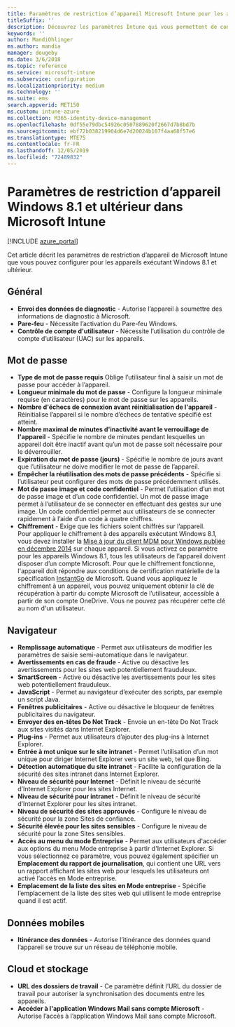 ```yaml
---
title: Paramètres de restriction d’appareil Microsoft Intune pour les appareils exécutant Windows 8.1
titleSuffix: ''
description: Découvrez les paramètres Intune qui vous permettent de contrôler les paramètres et les fonctionnalités des appareils exécutant Windows 8.1.
keywords: ''
author: MandiOhlinger
ms.author: mandia
manager: dougeby
ms.date: 3/6/2018
ms.topic: reference
ms.service: microsoft-intune
ms.subservice: configuration
ms.localizationpriority: medium
ms.technology: ''
ms.suite: ems
search.appverid: MET150
ms.custom: intune-azure
ms.collection: M365-identity-device-management
ms.openlocfilehash: 0df55e79dbc54926c0507889620f2667d7b8bd7b
ms.sourcegitcommit: ebf72b038219904d6e7d20024b107f4aa68f57e6
ms.translationtype: MTE75
ms.contentlocale: fr-FR
ms.lasthandoff: 12/05/2019
ms.locfileid: "72489832"
---
```

# <a name="microsoft-intune-windows-81-and-later-device-restriction-settings"></a>Paramètres de restriction d’appareil Windows 8.1 et ultérieur dans Microsoft Intune

[!INCLUDE [azure_portal](../includes/azure_portal.md)]

Cet article décrit les paramètres de restriction d’appareil de Microsoft Intune que vous pouvez configurer pour les appareils exécutant Windows 8.1 et ultérieur.


## <a name="general"></a>Général

- **Envoi des données de diagnostic** - Autorise l’appareil à soumettre des informations de diagnostic à Microsoft.
- **Pare-feu** - Nécessite l’activation du Pare-feu Windows.
- **Contrôle de compte d'utilisateur** - Nécessite l’utilisation du contrôle de compte d’utilisateur (UAC) sur les appareils.

## <a name="password"></a>Mot de passe
- **Type de mot de passe requis** Oblige l’utilisateur final à saisir un mot de passe pour accéder à l’appareil.
- **Longueur minimale du mot de passe** - Configure la longueur minimale requise (en caractères) pour le mot de passe sur les appareils.
- **Nombre d'échecs de connexion avant réinitialisation de l'appareil** - Réinitialise l’appareil si le nombre d’échecs de tentative spécifié est atteint.
- **Nombre maximal de minutes d'inactivité avant le verrouillage de l'appareil** - Spécifie le nombre de minutes pendant lesquelles un appareil doit être inactif avant qu’un mot de passe soit nécessaire pour le déverrouiller.
- **Expiration du mot de passe (jours)** - Spécifie le nombre de jours avant que l’utilisateur ne doive modifier le mot de passe de l’appareil.
- **Empêcher la réutilisation des mots de passe précédents** - Spécifie si l’utilisateur peut configurer des mots de passe précédemment utilisés.
- **Mot de passe image et code confidentiel** - Permet l’utilisation d’un mot de passe image et d’un code confidentiel. Un mot de passe image permet à l’utilisateur de se connecter en effectuant des gestes sur une image. Un code confidentiel permet aux utilisateurs de se connecter rapidement à l’aide d’un code à quatre chiffres.
- **Chiffrement** - Exige que les fichiers soient chiffrés sur l’appareil.<br>Pour appliquer le chiffrement à des appareils exécutant Windows 8.1, vous devez installer la [Mise à jour du client MDM pour Windows publiée en décembre 2014](https://support.microsoft.com/kb/3013816) sur chaque appareil.
Si vous activez ce paramètre pour les appareils Windows 8.1, tous les utilisateurs de l’appareil doivent disposer d’un compte Microsoft.
Pour que le chiffrement fonctionne, l'appareil doit répondre aux conditions de certification matérielle de la spécification [InstantGo](https://blogs.windows.com/windowsexperience/2014/06/19/instantgo-a-better-way-to-sleep/#IBHULcTfI4PokO8X.97) de Microsoft.
Quand vous appliquez le chiffrement à un appareil, vous pouvez uniquement obtenir la clé de récupération à partir du compte Microsoft de l’utilisateur, accessible à partir de son compte OneDrive. Vous ne pouvez pas récupérer cette clé au nom d'un utilisateur. 



## <a name="browser"></a>Navigateur
- **Remplissage automatique** - Permet aux utilisateurs de modifier les paramètres de saisie semi-automatique dans le navigateur.
- **Avertissements en cas de fraude** - Active ou désactive les avertissements pour les sites web potentiellement frauduleux.
- **SmartScreen** - Active ou désactive les avertissements pour les sites web potentiellement frauduleux.
- **JavaScript** - Permet au navigateur d’exécuter des scripts, par exemple un script Java.
- **Fenêtres publicitaires** - Active ou désactive le bloqueur de fenêtres publicitaires du navigateur.
- **Envoyer des en-têtes Do Not Track** - Envoie un en-tête Do Not Track aux sites visités dans Internet Explorer.
- **Plug-ins** - Permet aux utilisateurs d’ajouter des plug-ins à Internet Explorer.
- **Entrée à mot unique sur le site intranet** - Permet l’utilisation d’un mot unique pour diriger Internet Explorer vers un site web, tel que Bing.
- **Détection automatique du site intranet** - Facilite la configuration de la sécurité des sites intranet dans Internet Explorer.
- **Niveau de sécurité pour Internet** - Définit le niveau de sécurité d’Internet Explorer pour les sites Internet.
- **Niveau de sécurité pour intranet** - Définit le niveau de sécurité d’Internet Explorer pour les sites intranet.
- **Niveau de sécurité des sites approuvés** - Configure le niveau de sécurité pour la zone Sites de confiance.
- **Sécurité élevée pour les sites sensibles** - Configure le niveau de sécurité pour la zone Sites sensibles.
- **Accès au menu du mode Entreprise** - Permet aux utilisateurs d'accéder aux options du menu Mode entreprise à partir d'Internet Explorer.
Si vous sélectionnez ce paramètre, vous pouvez également spécifier un **Emplacement du rapport de journalisation**, qui contient une URL vers un rapport affichant les sites web pour lesquels les utilisateurs ont activé l’accès en Mode entreprise.
- **Emplacement de la liste des sites en Mode entreprise** - Spécifie l’emplacement de la liste des sites web qui utilisent le mode entreprise quand il est actif.

## <a name="cellular"></a>Données mobiles
- **Itinérance des données** - Autorise l’itinérance des données quand l’appareil se trouve sur un réseau de téléphonie mobile.

## <a name="cloud-and-storage"></a>Cloud et stockage
- **URL des dossiers de travail** - Ce paramètre définit l’URL du dossier de travail pour autoriser la synchronisation des documents entre les appareils.
- **Accéder à l'application Windows Mail sans compte Microsoft** - Autorise l’accès à l’application Windows Mail sans compte Microsoft.
